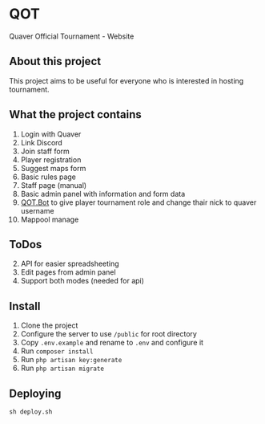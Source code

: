 # QOT

Quaver Official Tournament - Website

## About this project

This project aims to be useful for everyone who is interested in hosting tournament.

## What the project contains
1. Login with Quaver
2. Link Discord
3. Join staff form
4. Player registration
5. Suggest maps form
6. Basic rules page
7. Staff page (manual)
8. Basic admin panel with information and form data
9. [QOT.Bot](https://github.com/AiAe/qot.bot) to give player tournament role and change thair nick to quaver username
10. Mappool manage

## ToDos
2. API for easier spreadsheeting
3. Edit pages from admin panel
4. Support both modes (needed for api)

## Install
1. Clone the project
2. Configure the server to use `/public` for root directory
3. Copy `.env.example` and rename to `.env` and configure it
4. Run `composer install`
5. Run `php artisan key:generate`
6. Run `php artisan migrate`

## Deploying
`sh deploy.sh`
